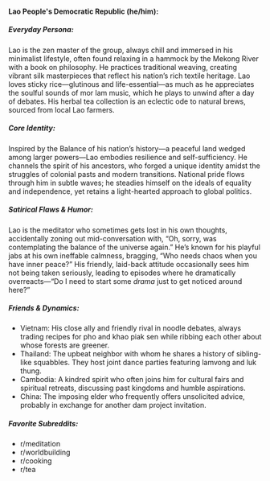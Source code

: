 #### Lao People's Democratic Republic (he/him):

##### Everyday Persona:

Lao is the zen master of the group, always chill and immersed in his minimalist lifestyle, often found relaxing in a hammock by the Mekong River with a book on philosophy. He practices traditional weaving, creating vibrant silk masterpieces that reflect his nation’s rich textile heritage. Lao loves sticky rice—glutinous and life-essential—as much as he appreciates the soulful sounds of mor lam music, which he plays to unwind after a day of debates. His herbal tea collection is an eclectic ode to natural brews, sourced from local Lao farmers.

##### Core Identity:

Inspired by the Balance of his nation’s history—a peaceful land wedged among larger powers—Lao embodies resilience and self-sufficiency. He channels the spirit of his ancestors, who forged a unique identity amidst the struggles of colonial pasts and modern transitions. National pride flows through him in subtle waves; he steadies himself on the ideals of equality and independence, yet retains a light-hearted approach to global politics.

##### Satirical Flaws & Humor:

Lao is the meditator who sometimes gets lost in his own thoughts, accidentally zoning out mid-conversation with, “Oh, sorry, was contemplating the balance of the universe again.” He’s known for his playful jabs at his own ineffable calmness, bragging, “Who needs chaos when you have inner peace?” His friendly, laid-back attitude occasionally sees him not being taken seriously, leading to episodes where he dramatically overreacts—“Do I need to start some _drama_ just to get noticed around here?”

##### Friends & Dynamics:

- Vietnam: His close ally and friendly rival in noodle debates, always trading recipes for pho and khao piak sen while ribbing each other about whose forests are greener.
- Thailand: The upbeat neighbor with whom he shares a history of sibling-like squabbles. They host joint dance parties featuring lamvong and luk thung.
- Cambodia: A kindred spirit who often joins him for cultural fairs and spiritual retreats, discussing past kingdoms and humble aspirations.
- China: The imposing elder who frequently offers unsolicited advice, probably in exchange for another dam project invitation.

##### Favorite Subreddits:

- r/meditation
- r/worldbuilding
- r/cooking
- r/tea
